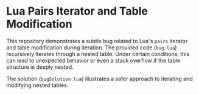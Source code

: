 # Lua Pairs Iterator and Table Modification

This repository demonstrates a subtle bug related to Lua's `pairs` iterator and table modification during iteration.  The provided code (`bug.lua`) recursively iterates through a nested table.  Under certain conditions, this can lead to unexpected behavior or even a stack overflow if the table structure is deeply nested.

The solution (`bugSolution.lua`) illustrates a safer approach to iterating and modifying nested tables.